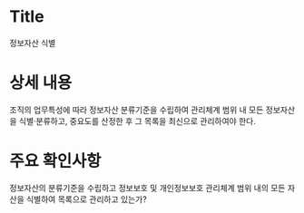 # Title
정보자산 식별

# 상세 내용
조직의 업무특성에 따라 정보자산 분류기준을 수립하여 관리체계 범위 내 모든 정보자산을 식별·분류하고, 중요도를 산정한 후 그 목록을 최신으로 관리하여야 한다.

# 주요 확인사항
정보자산의 분류기준을 수립하고 정보보호 및 개인정보보호 관리체계 범위 내의 모든 자산을 식별하여 목록으로 관리하고 있는가?


